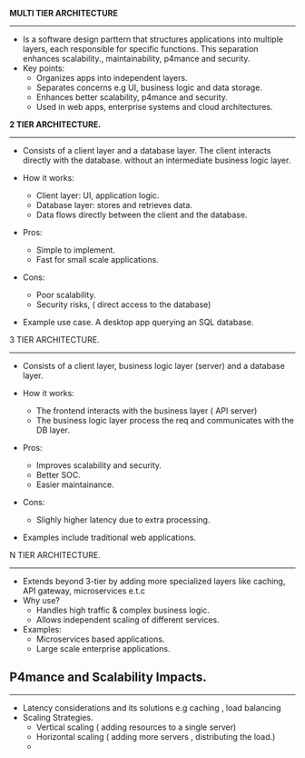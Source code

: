 **MULTI TIER ARCHITECTURE**

---

* Is a software design parttern that structures applications into multiple layers, each responsible for specific functions. This separation enhances scalability., maintainability, p4mance and security.
* Key points:
  * Organizes apps into independent layers.
  * Separates concerns e.g UI, business logic and data storage.
  * Enhances better scalability, p4mance and security.
  * Used in web apps, enterprise systems and cloud architectures.


**2 TIER ARCHITECTURE.**

---

* Consists of a client layer and a database layer. The client interacts directly with the database. without an intermediate business logic layer.
* How it works:

  * Client layer: UI, application logic.
  * Database layer: stores and retrieves data.
  * Data flows directly between the client and the database.
* Pros:

  * Simple to implement.
  * Fast for small scale applications.
* Cons:

  * Poor scalability.
  * Security risks,  ( direct access to the database)
* Example use case. A desktop app querying an SQL database.


3 TIER ARCHITECTURE. 

---

* Consists of a client layer, business logic layer (server) and a database layer.
* How it works:

  * The frontend interacts with the business layer ( API server)
  * The business logic layer process the req and communicates with the DB layer.
* Pros:

  * Improves scalability and security.
  * Better SOC.
  * Easier maintainance.
* Cons:

  * Slighly higher latency due to extra processing.
* Examples include traditional web applications.

N TIER ARCHITECTURE. 

---

* Extends beyond 3-tier by adding more specialized layers like caching, API gateway, microservices e.t.c
* Why use?
  * Handles high traffic & complex business logic.
  * Allows independent scaling of different services.
* Examples:
  * Microservices based applications.
  * Large scale enterprise applications.

P4mance and Scalability Impacts.
--------------------------------

---

* Latency considerations and its solutions e.g caching , load balancing
* Scaling Strategies.
  * Vertical scaling ( adding resources to a single server)
  * Horizontal scaling ( adding more servers , distributing the load.)
  *
